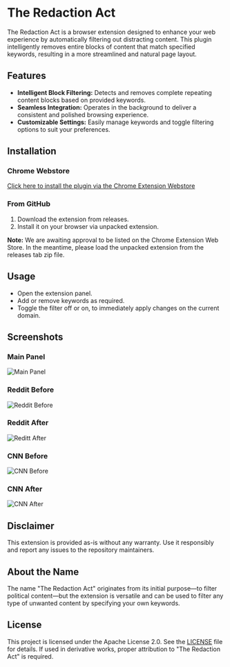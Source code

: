 # The Redaction Act

The Redaction Act is a browser extension designed to enhance your web experience by automatically filtering out distracting content. This plugin intelligently removes entire blocks of content that match specified keywords, resulting in a more streamlined and natural page layout.

## Features

- **Intelligent Block Filtering:** Detects and removes complete repeating content blocks based on provided keywords.
- **Seamless Integration:** Operates in the background to deliver a consistent and polished browsing experience.
- **Customizable Settings:** Easily manage keywords and toggle filtering options to suit your preferences.

## Installation

### Chrome Webstore
[Click here to install the plugin via the Chrome Extension Webstore](https://chromewebstore.google.com/detail/the-redaction-act/kmefhhleokinmkeglppeebgfkbnmjhjn?authuser=0&hl=en)

### From GitHub

1. Download the extension from releases.
2. Install it on your browser via unpacked extension.

**Note:** We are awaiting approval to be listed on the Chrome Extension Web Store. In the meantime, please load the unpacked extension from the releases tab zip file.

## Usage

- Open the extension panel.
- Add or remove keywords as required.
- Toggle the filter off or on, to immediately apply changes on the current domain.

## Screenshots
### Main Panel
![Main Panel](https://github.com/a904guy/The-Redaction-Act/blob/main/media/MainPanel.png)

### Reddit Before
![Reddit Before](https://github.com/a904guy/The-Redaction-Act/blob/main/media/Screenshot-Before.png)
### Reddit After
![Reditt After](https://github.com/a904guy/The-Redaction-Act/blob/main/media/Screenshot-After.png)

### CNN Before
![CNN Before](https://github.com/a904guy/The-Redaction-Act/blob/main/media/Screenshot-CNN-Before.png)
### CNN After
![CNN After](https://github.com/a904guy/The-Redaction-Act/blob/main/media/Screenshot-CNN-After.png)

## Disclaimer

This extension is provided as-is without any warranty. Use it responsibly and report any issues to the repository maintainers.

## About the Name

The name "The Redaction Act" originates from its initial purpose—to filter political content—but the extension is versatile and can be used to filter any type of unwanted content by specifying your own keywords.

## License

This project is licensed under the Apache License 2.0. See the [LICENSE](LICENSE) file for details.
If used in derivative works, proper attribution to "The Redaction Act" is required.
